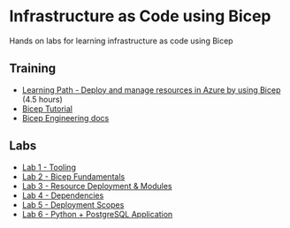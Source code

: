 # Infrastructure as Code using Bicep
Hands on labs for learning infrastructure as code using Bicep

## Training

* [Learning Path - Deploy and manage resources in Azure by using Bicep](https://docs.microsoft.com/en-us/learn/paths/bicep-deploy/) (4.5 hours)
* [Bicep Tutorial](https://github.com/Azure/bicep/blob/main/docs/tutorial)
* [Bicep Engineering docs](https://github.com/Azure/bicep/tree/main/docs)

## Labs

* [Lab 1 - Tooling](Lab-01)
* [Lab 2 - Bicep Fundamentals](Lab-02)
* [Lab 3 - Resource Deployment & Modules](Lab-03)
* [Lab 4 - Dependencies](Lab-04)
* [Lab 5 - Deployment Scopes](Lab-05)
* [Lab 6 - Python + PostgreSQL Application](Lab-06)
